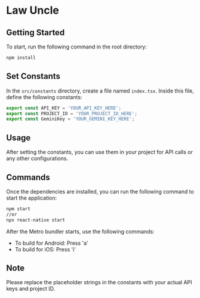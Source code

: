 # Law Uncle

## Getting Started

To start, run the following command in the root directory:

```bash
npm install
```

## Set Constants

In the `src/constants` directory, create a file named `index.tsx`. Inside this file, define the following constants:

```typescript
export const API_KEY = 'YOUR_API_KEY_HERE';
export const PROJECT_ID = 'YOUR_PROJECT_ID_HERE';
export const GeminiKey = 'YOUR_GEMINI_KEY_HERE';
```

## Usage

After setting the constants, you can use them in your project for API calls or any other configurations.

## Commands

Once the dependencies are installed, you can run the following command to start the application:

```bash
npm start
//or
npx react-native start
```

After the Metro bundler starts, use the following commands:

- To build for Android: Press 'a'
- To build for iOS: Press 'i'

## Note

Please replace the placeholder strings in the constants with your actual API keys and project ID.

